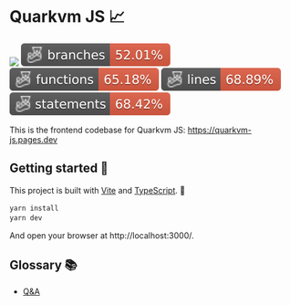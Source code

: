 # Quarkvm JS 📈

<p float="left">
	<img src="./badges/coverage-global coverage.svg" />
	<img src="./badges/coverage-branches.svg" />
	<img src="./badges/coverage-functions.svg" />
	<img src="./badges/coverage-lines.svg" />
	<img src="./badges/coverage-statements.svg" />
</p>

This is the frontend codebase for Quarkvm JS:
https://quarkvm-js.pages.dev

## Getting started 🏃

This project is built with [Vite](https://vitejs.dev/) and [TypeScript](https://www.typescriptlang.org/). 🚀

```sh
yarn install
yarn dev
```

And open your browser at http://localhost:3000/.

## Glossary 📚

- [Q&A](./docs/Q_A.md)
